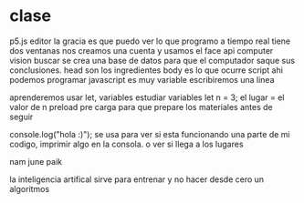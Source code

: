 # clase
p5.js editor la gracia es que puedo ver lo que programo a tiempo real tiene dos ventanas 
nos creamos una cuenta  y usamos el face api 
computer vision buscar
se crea una base de datos para que el computador saque sus conclusiones. 
head son los ingredientes
body es lo que ocurre
script ahi podemos programar javascript es muy variable 
escribiremos una linea  

aprenderemos usar let, variables  estudiar variables 
let n = 3;
el lugar = el valor de n
preload pre carga para que prepare los materiales antes de seguir 

console.log("hola :)"); se usa para ver si esta funcionando una parte de mi codigo, imprimir algo en la consola. o ver si llega a los lugares 

nam june paik

la inteligencia  artifical sirve para entrenar y no hacer desde cero un algoritmos 
